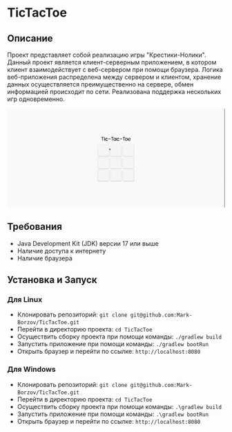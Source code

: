 # TicTacToe

## Описание

Проект представляет собой реализацию игры "Крестики-Нолики". Данный проект является клиент-серверным приложением, в котором клиент взаимодействует с веб-сервером при помощи браузера. Логика веб-приложения распределена между сервером и клиентом, хранение данных осуществляется преимущественно на сервере, обмен информацией происходит по сети. Реализована поддержка нескольких игр одновременно.

![gameplay](docs/gameplay.gif)

## Требования

- Java Development Kit (JDK) версии 17 или выше
- Наличие доступа к интернету
- Наличие браузера

## Установка и Запуск

### Для Linux

- Клонировать репозиторий: `git clone git@github.com:Mark-Borzov/TicTacToe.git`
- Перейти в директорию проекта: `cd TicTacToe`
- Осуществить сборку проекта при помощи команды: `./gradlew build`
- Запустить приложение при помощи команды: `./gradlew bootRun`
- Открыть браузер и перейти по ссылке: `http://localhost:8080`

### Для Windows

- Клонировать репозиторий: `git clone git@github.com:Mark-Borzov/TicTacToe.git`
- Перейти в директорию проекта: `cd TicTacToe`
- Осуществить сборку проекта при помощи команды: `.\gradlew build`
- Запустить приложение при помощи команды: `.\gradlew bootRun`
- Открыть браузер и перейти по ссылке: `http://localhost:8080`